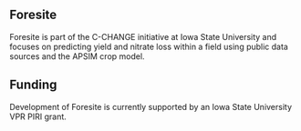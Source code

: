 ## Foresite
Foresite is part of the C-CHANGE initiative at Iowa State University and focuses on predicting yield and nitrate loss within a field using public data sources and the APSIM crop model.

## Funding
Development of Foresite is currently supported by an Iowa State University VPR PIRI grant.
